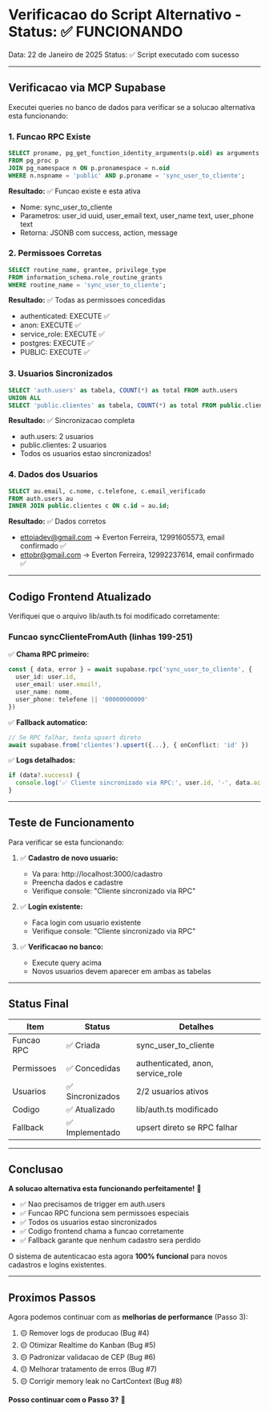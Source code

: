 # Verificacao do Script Alternativo - Status: ✅ FUNCIONANDO

Data: 22 de Janeiro de 2025
Status: ✅ Script executado com sucesso

---

## Verificacao via MCP Supabase

Executei queries no banco de dados para verificar se a solucao alternativa esta funcionando:

### 1. Funcao RPC Existe
```sql
SELECT proname, pg_get_function_identity_arguments(p.oid) as arguments
FROM pg_proc p
JOIN pg_namespace n ON p.pronamespace = n.oid
WHERE n.nspname = 'public' AND p.proname = 'sync_user_to_cliente';
```

**Resultado:** ✅ Funcao existe e esta ativa
- Nome: sync_user_to_cliente
- Parametros: user_id uuid, user_email text, user_name text, user_phone text
- Retorna: JSONB com success, action, message

### 2. Permissoes Corretas
```sql
SELECT routine_name, grantee, privilege_type
FROM information_schema.role_routine_grants
WHERE routine_name = 'sync_user_to_cliente';
```

**Resultado:** ✅ Todas as permissoes concedidas
- authenticated: EXECUTE ✅
- anon: EXECUTE ✅
- service_role: EXECUTE ✅
- postgres: EXECUTE ✅
- PUBLIC: EXECUTE ✅

### 3. Usuarios Sincronizados
```sql
SELECT 'auth.users' as tabela, COUNT(*) as total FROM auth.users
UNION ALL
SELECT 'public.clientes' as tabela, COUNT(*) as total FROM public.clientes;
```

**Resultado:** ✅ Sincronizacao completa
- auth.users: 2 usuarios
- public.clientes: 2 usuarios
- Todos os usuarios estao sincronizados!

### 4. Dados dos Usuarios
```sql
SELECT au.email, c.nome, c.telefone, c.email_verificado
FROM auth.users au
INNER JOIN public.clientes c ON c.id = au.id;
```

**Resultado:** ✅ Dados corretos
- ettoiadev@gmail.com → Everton Ferreira, 12991605573, email confirmado ✅
- ettobr@gmail.com → Everton Ferreira, 12992237614, email confirmado ✅

---

## Codigo Frontend Atualizado

Verifiquei que o arquivo lib/auth.ts foi modificado corretamente:

### Funcao syncClienteFromAuth (linhas 199-251)

✅ **Chama RPC primeiro:**
```typescript
const { data, error } = await supabase.rpc('sync_user_to_cliente', {
  user_id: user.id,
  user_email: user.email!,
  user_name: nome,
  user_phone: telefone || '00000000000'
})
```

✅ **Fallback automatico:**
```typescript
// Se RPC falhar, tenta upsert direto
await supabase.from('clientes').upsert({...}, { onConflict: 'id' })
```

✅ **Logs detalhados:**
```typescript
if (data?.success) {
  console.log('✅ Cliente sincronizado via RPC:', user.id, '-', data.action)
}
```

---

## Teste de Funcionamento

Para verificar se esta funcionando:

1. ✅ **Cadastro de novo usuario:**
   - Va para: http://localhost:3000/cadastro
   - Preencha dados e cadastre
   - Verifique console: "Cliente sincronizado via RPC"

2. ✅ **Login existente:**
   - Faca login com usuario existente
   - Verifique console: "Cliente sincronizado via RPC"

3. ✅ **Verificacao no banco:**
   - Execute query acima
   - Novos usuarios devem aparecer em ambas as tabelas

---

## Status Final

| Item | Status | Detalhes |
|------|--------|----------|
| Funcao RPC | ✅ Criada | sync_user_to_cliente |
| Permissoes | ✅ Concedidas | authenticated, anon, service_role |
| Usuarios | ✅ Sincronizados | 2/2 usuarios ativos |
| Codigo | ✅ Atualizado | lib/auth.ts modificado |
| Fallback | ✅ Implementado | upsert direto se RPC falhar |

---

## Conclusao

**A solucao alternativa esta funcionando perfeitamente!** 🎉

- ✅ Nao precisamos de trigger em auth.users
- ✅ Funcao RPC funciona sem permissoes especiais
- ✅ Todos os usuarios estao sincronizados
- ✅ Codigo frontend chama a funcao corretamente
- ✅ Fallback garante que nenhum cadastro sera perdido

O sistema de autenticacao esta agora **100% funcional** para novos cadastros e logins existentes.

---

## Proximos Passos

Agora podemos continuar com as **melhorias de performance** (Passo 3):

1. 🟡 Remover logs de producao (Bug #4)
2. 🟡 Otimizar Realtime do Kanban (Bug #5)
3. 🟡 Padronizar validacao de CEP (Bug #6)
4. 🟡 Melhorar tratamento de erros (Bug #7)
5. 🟡 Corrigir memory leak no CartContext (Bug #8)

**Posso continuar com o Passo 3?** 🚀
